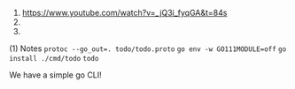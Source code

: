 

1. https://www.youtube.com/watch?v=_jQ3i_fyqGA&t=84s
2. 
3. 


(1) Notes
`protoc --go_out=. todo/todo.proto`
`go env -w GO111MODULE=off`
`go install ./cmd/todo`
`todo`

We have a simple go CLI!

